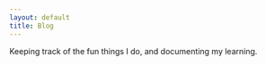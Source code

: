 ```yaml
---
layout: default
title: Blog
---
```


Keeping track of the fun things I do, and documenting my learning. 

